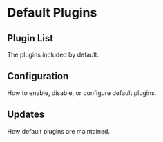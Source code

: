# Default Plugins

## Plugin List
The plugins included by default.

## Configuration
How to enable, disable, or configure default plugins.

## Updates
How default plugins are maintained.